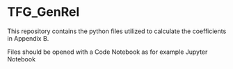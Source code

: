 # TFG_GenRel
This repository contains the python files utilized to calculate the coefficients in Appendix B.

Files should be opened with a Code Notebook as for example Jupyter Notebook
